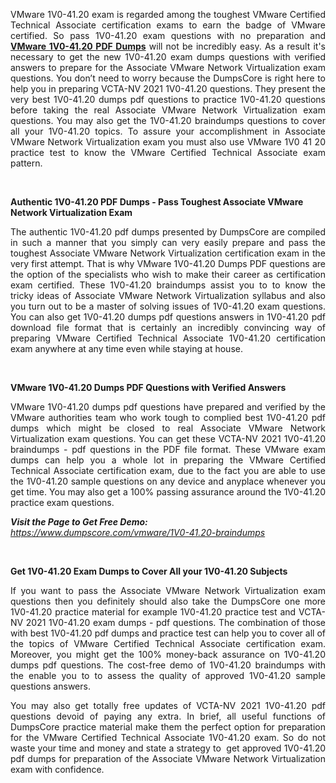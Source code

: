 <p style="text-align: justify;">VMware 1V0-41.20 exam is regarded among the toughest VMware Certified Technical Associate certification exams to earn the badge of VMware certified. So pass 1V0-41.20 exam questions with no preparation and <a href="https://www.dumpscore.com/vmware/1V0-41.20-braindumps"><strong>VMware 1V0-41.20 PDF Dumps</strong></a> will not be incredibly easy. As a result it's necessary to get the new 1V0-41.20 exam dumps questions with verified answers to prepare for the  Associate VMware Network Virtualization exam questions. You don&rsquo;t need to worry because the DumpsCore is right here to help you in preparing VCTA-NV 2021 1V0-41.20 questions. They present the very best 1V0-41.20 dumps pdf questions to practice 1V0-41.20 questions before taking the real  Associate VMware Network Virtualization exam questions. You may also get the 1V0-41.20 braindumps questions to cover all your 1V0-41.20 topics. To assure your accomplishment in  Associate VMware Network Virtualization exam you must also use VMware 1V0 41 20 practice test to know the VMware Certified Technical Associate exam pattern.</p>
<p>&nbsp;</p>
<p><strong>Authentic 1V0-41.20 PDF Dumps - Pass Toughest  Associate VMware Network Virtualization Exam</strong></p>
<p style="text-align: justify;"><span style="font-weight: 400;">The authentic 1V0-41.20 pdf dumps presented by DumpsCore are compiled in such a manner that you simply can very easily prepare and pass the toughest  Associate VMware Network Virtualization certification exam in the very first attempt. That is why VMware 1V0-41.20 Dumps PDF questions are the option of the specialists who wish to make their career as certification exam certified. These 1V0-41.20 braindumps assist you to to know the tricky ideas of  Associate VMware Network Virtualization syllabus and also you turn out to be a master of solving issues of 1V0-41.20 exam questions. You can also get 1V0-41.20 dumps pdf questions answers in 1V0-41.20 pdf download file format that is certainly an incredibly convincing way of preparing VMware Certified Technical Associate 1V0-41.20 certification exam anywhere at any time even while staying at house.</span></p>
<p>&nbsp;</p>
<p><strong>VMware 1V0-41.20 Dumps PDF Questions with Verified Answers</strong></p>
<p style="text-align: justify;"><span style="font-weight: 400;">VMware 1V0-41.20 dumps pdf questions have prepared and verified by the VMware authorities team who work tough to complied best 1V0-41.20 pdf dumps which might be closed to real  Associate VMware Network Virtualization exam questions. You can get these VCTA-NV 2021 1V0-41.20 braindumps - pdf questions in the PDF file format. These VMware exam dumps can help you a whole lot in preparing the VMware Certified Technical Associate certification exam, due to the fact you are able to use the 1V0-41.20 sample questions on any device and anyplace whenever you get time. You may also get a 100% passing assurance around the 1V0-41.20 practice exam questions.</span></p>
<p><span style="font-weight: 400;"><em><strong>Visit the Page to Get Free Demo:</strong> <a href="https://www.dumpscore.com/vmware/1V0-41.20-braindumps">https://www.dumpscore.com/vmware/1V0-41.20-braindumps</a></em></span></p>
<p>&nbsp;</p>
<p><strong>Get 1V0-41.20 Exam Dumps to Cover All your 1V0-41.20 Subjects</strong></p>
<p style="text-align: justify;"><span style="font-weight: 400;">If you want to pass the  Associate VMware Network Virtualization exam questions then you definitely should also take the DumpsCore one more 1V0-41.20 practice material for example 1V0-41.20 practice test and VCTA-NV 2021 1V0-41.20 exam dumps - pdf questions. The combination of those with best 1V0-41.20 pdf dumps and practice test can help you to cover all of the topics of VMware Certified Technical Associate certification exam. Moreover, you might get the 100% money-back assurance on 1V0-41.20 dumps pdf questions. The cost-free demo of 1V0-41.20 braindumps with the enable you to to assess the quality of approved 1V0-41.20 sample questions answers. </span></p>
<p style="text-align: justify;"><span style="font-weight: 400;">You may also get totally free updates of VCTA-NV 2021 1V0-41.20 pdf questions devoid of paying any extra. In brief, all useful functions of DumpsCore practice material make them the perfect option for preparation for the VMware Certified Technical Associate 1V0-41.20 exam. So do not waste your time and money and state a strategy to&nbsp; get approved 1V0-41.20 pdf dumps for preparation of the  Associate VMware Network Virtualization exam with confidence.</span></p>
